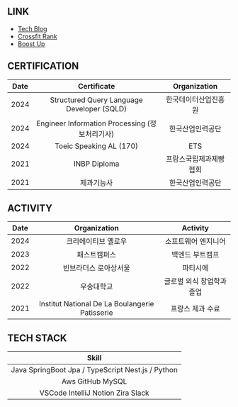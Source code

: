 ## LINK
- [Tech Blog](https://medium.com/@jaegeunsong97)
- [Crossfit Rank](https://games.crossfit.com/leaderboard/open/2024?view=0&division=1&region=0&scaled=0&sort=0&athlete=2716636&athlete_display=jaegeun+song)
- [Boost Up](https://www.youtube.com/watch?v=0V3LwNtZxM4)

## CERTIFICATION
|Date|Certificate|Organization|
|:---:|:---:|:---:|
|2024|Structured Query Language Developer (SQLD)|한국데이터산업진흥원|
|2024|Engineer Information Processing (정보처리기사)|한국산업인력공단|
|2024|Toeic Speaking AL (170)|ETS|
|2021|INBP Diploma|프랑스국립제과제빵협회|
|2021|제과기능사|한국산업인력공단|

## ACTIVITY

|Date|Organization|Activity|
|:---:|:---:|:---:|
|2024|크리에이티브 옐로우|소프트웨어 엔지니어|
|2023|패스트캠퍼스|백엔드 부트캠프|
|2022|빈브라더스 로아상서울|파티시에|
|2022|우송대학교|글로벌 외식 창업학과 졸업|
|2021|Institut National De La Boulangerie Patisserie|프랑스 제과 수료|

## TECH STACK
|Skill|
|:---:|
|Java SpringBoot Jpa / TypeScript Nest.js / Python|
|Aws GitHub MySQL|
|VSCode IntelliJ Notion Zira Slack|
